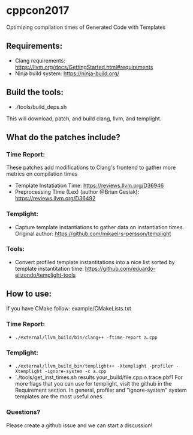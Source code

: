 # cppcon2017
Optimizing compilation times of Generated Code with Templates


## Requirements:
* Clang requirements: https://llvm.org/docs/GettingStarted.html#requirements
* Ninja build system: https://ninja-build.org/

## Build the tools:
* ./tools/build_deps.sh

This will download, patch, and build clang, llvm, and templight.

## What do the patches include?
### Time Report:
These patches add modifications to Clang's frontend to gather more metrics on compilation times
  * Template Instatiation Time: https://reviews.llvm.org/D36946
  * Preprocessing Time (Lex) (author @Brian Gesiak): https://reviews.llvm.org/D36492 
### Templight:
  * Capture template instantiations to gather data on instantiation times. Original author: https://github.com/mikael-s-persson/templight
### Tools:
  * Convert profiled template instantitations into a nice list sorted by template instantitation time: https://github.com/eduardo-elizondo/templight-tools


## How to use:
If you have CMake follow: example/CMakeLists.txt

### Time Report:
  - `./external/llvm_build/bin/clang++ -ftime-report a.cpp`

### Templight:
  - `./external/llvm_build_bin/templight++ -Xtemplight -profiler -Xtemplight -ignore-system -c a.cpp`
  - `./tools/get_inst_times.sh results your_build/file.cpp.o.trace.pbf1
For more flags that you can use for templight, visit the github in the Requirement section. In general, profiler and "ignore-system" system templates are the most useful ones.

### Questions?
Please create a github issue and we can start a discussion!
